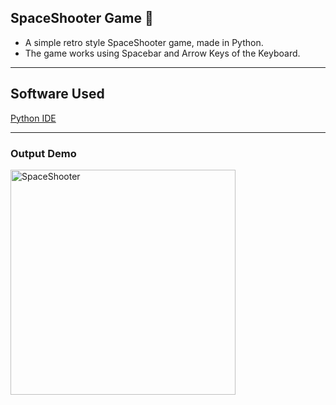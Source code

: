 ## SpaceShooter Game 🚀

* A simple retro style SpaceShooter game, made in Python.
* The game works using Spacebar and Arrow Keys of the Keyboard. 
<hr>

## Software Used

<a href="https://www.python.org/">Python IDE</a>
<hr>

### Output Demo
<img width="360" alt="SpaceShooter" src="https://user-images.githubusercontent.com/44550746/117299420-28563d80-ae96-11eb-95cc-520b56b04e55.png">
